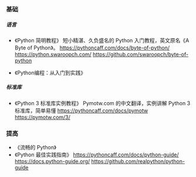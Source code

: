 ### 基础

##### 语言

* 《Python 简明教程》
    短小精湛、久负盛名的 Python 入门教程，英文原名《A Byte of Python》。
    https://pythoncaff.com/docs/byte-of-python/
    https://python.swaroopch.com/
    https://github.com/swaroopch/byte-of-python

* 《Python编程：从入门到实践》

##### 标准库

* 《Python 3 标准库实例教程》 
    Pymotw.com 的中文翻译，实例讲解 Python 3 标准库，简单易懂
    https://pythoncaff.com/docs/pymotw
    https://pymotw.com/3/

### 提高

* 《流畅的 Python》
* 《Python 最佳实践指南》
    https://pythoncaff.com/docs/python-guide/
    https://docs.python-guide.org/
    https://github.com/realpython/python-guide